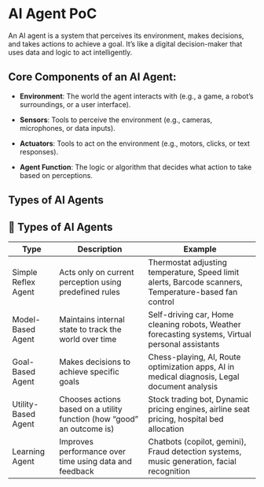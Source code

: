 # AI Agent PoC

An AI agent is a system that perceives its environment, makes decisions, and takes actions to achieve a goal. It’s like a digital decision-maker that uses data and logic to act intelligently.

## Core Components of an AI Agent:
- **Environment**: The world the agent interacts with (e.g., a game, a robot’s surroundings, or a user interface).

- **Sensors**: Tools to perceive the environment (e.g., cameras, microphones, or data inputs).

- **Actuators**: Tools to act on the environment (e.g., motors, clicks, or text responses).

- **Agent Function**: The logic or algorithm that decides what action to take based on perceptions.

## Types of AI Agents

## 🧠 Types of AI Agents

| **Type**               | **Description**                                                             | **Example**                      |
|------------------------|------------------------------------------------------------------------------|----------------------------------|
| Simple Reflex Agent    | Acts only on current perception using predefined rules                      | Thermostat adjusting temperature, Speed limit alerts, Barcode scanners, Temperature-based fan control |
| Model-Based Agent      | Maintains internal state to track the world over time                       | Self-driving car, Home cleaning robots, Weather forecasting systems, Virtual personal assistants                 |
| Goal-Based Agent       | Makes decisions to achieve specific goals                                   | Chess-playing,  AI, Route optimization apps, AI in medical diagnosis, Legal document analysis                 |
| Utility-Based Agent    | Chooses actions based on a utility function (how “good” an outcome is)      | Stock trading bot, Dynamic pricing engines, airline seat pricing, hospital bed allocation                |
| Learning Agent         | Improves performance over time using data and feedback                      | Chatbots (copilot, gemini), Fraud detection systems, music generation, facial recognition                |
